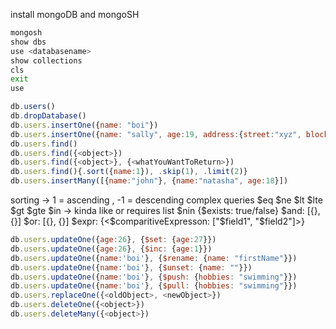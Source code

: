 install mongoDB and mongoSH
```bash
mongosh
show dbs
use <databasename>
show collections
cls
exit
use 
```
```js
db.users()
db.dropDatabase()
db.users.insertOne({name: "boi"})
db.users.insertOne({name: "sally", age:19, address:{street:"xyz", block:"d"}, hobbies:"none"})
db.users.find()
db.users.find({<object>})
db.users.find({<object>}, {<whatYouWantToReturn>})
db.users.find(){.sort({name:1}), .skip(1), .limit(2)}
db.users.insertMany([{name:"john"}, {name:"natasha", age:18}])
```
sorting -> 1 = ascending , -1 = descending
complex queries
$eq
$ne
$lt
$lte
$gt
$gte
$in -> kinda like or requires list
$nin
{$exists: true/false}
$and: [{}, {}]
$or: [{}, {}]
$expr: {<$comparitiveExpresson: ["$field1", "$field2"]>}

```js
db.users.updateOne({age:26}, {$set: {age:27}})
db.users.updateOne({age:26}, {$inc: {age:1}})
db.users.updateOne({name:'boi'}, {$rename: {name: "firstName"}})
db.users.updateOne({name:'boi'}, {$unset: {name: ""}})
db.users.updateOne({name:'boi'}, {$push: {hobbies: "swimming"}})
db.users.updateOne({name:'boi'}, {$pull: {hobbies: "swimming"}})
db.users.replaceOne({<oldObject>, <newObject>})
db.users.deleteOne({<object>})
db.users.deleteMany({<object>})
```


